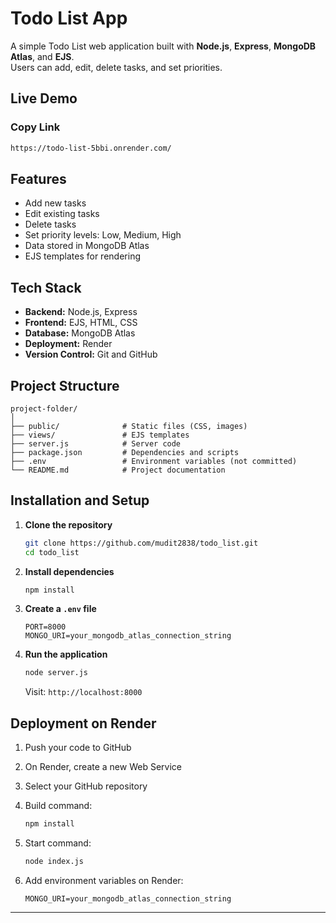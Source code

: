 
# Todo List App

A simple Todo List web application built with **Node.js**, **Express**, **MongoDB Atlas**, and **EJS**.  
Users can add, edit, delete tasks, and set priorities.

## Live Demo

### Copy Link
```bash
https://todo-list-5bbi.onrender.com/
````

## Features

* Add new tasks
* Edit existing tasks
* Delete tasks
* Set priority levels: Low, Medium, High
* Data stored in MongoDB Atlas
* EJS templates for rendering

## Tech Stack

* **Backend:** Node.js, Express
* **Frontend:** EJS, HTML, CSS
* **Database:** MongoDB Atlas
* **Deployment:** Render
* **Version Control:** Git and GitHub

## Project Structure

```
project-folder/
│
├── public/              # Static files (CSS, images)
├── views/               # EJS templates
├── server.js            # Server code
├── package.json         # Dependencies and scripts
├── .env                 # Environment variables (not committed)
└── README.md            # Project documentation
```

## Installation and Setup

1. **Clone the repository**

   ```bash
   git clone https://github.com/mudit2838/todo_list.git
   cd todo_list
   ```

2. **Install dependencies**

   ```bash
   npm install
   ```

3. **Create a `.env` file**

   ```
   PORT=8000
   MONGO_URI=your_mongodb_atlas_connection_string
   ```

4. **Run the application**

   ```bash
   node server.js
   ```

   Visit: `http://localhost:8000`

## Deployment on Render

1. Push your code to GitHub
2. On Render, create a new Web Service
3. Select your GitHub repository
4. Build command:

   ```bash
   npm install
   ```
5. Start command:

   ```bash
   node index.js
   ```
6. Add environment variables on Render:

   ```
   MONGO_URI=your_mongodb_atlas_connection_string
   ```

---



